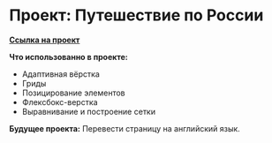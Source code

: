 # Проект: Путешествие по России

**[Ссылка на проект](https://bdcry.github.io/russian-travel/index.html)**

**Что использованно в проекте:**
* Адаптивная вёрстка
* Гриды
* Позицирование элементов 
* Флексбокс-верстка
* Выравнивание и построение сетки

**Будущее проекта:**
Перевести страницу на английский язык.
